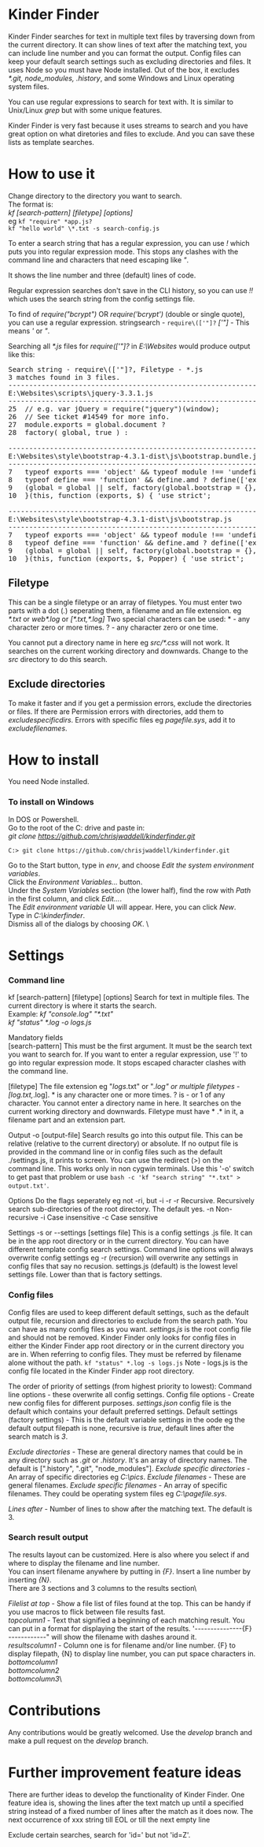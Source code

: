 # Kinder Finder

Kinder Finder searches for text in multiple text files by traversing down from the current directory. It can show lines of text after the matching text, you can include line number and you can format the output.
Config files can keep your default search settings such as excluding directories and files.
It uses Node so you must have Node installed.
Out of the box, it excludes *\*.git, node_modules, .history*, and some Windows and Linux operating system files.

You can use regular expressions to search for text with.
It is similar to Unix/Linux *grep* but with some unique features.

Kinder Finder is very fast because it uses streams to search and you have great option on what diretories and files to exclude. And you can save these lists as template searches.


# How to use it
Change directory to the directory you want to search.\
The format is:\
*kf [search-pattern] [filetype] [options]*\
eg `kf "require" *app.js?`\
`kf "hello world" \*.txt -s search-config.js`

To enter a search string that has a regular expression, you can use *!* which puts you into regular expression mode. This stops any clashes with the command line and characters that need escaping like *"*.

It shows the line number and three (default) lines of code.

Regular expression searches don't save in the CLI history, so you can use *!!* which uses the search string from the config settings file.

To find of *require("bcrypt")* OR *require('bcrypt')* (double or single quote), you can use a regular expression.
stringsearch - `require\(['"]?`
*['"]* - This means *'* or *"*.

Searching all *\*.js* files for *require\(['"]?* in *E:\Websites* would produce output like this:


<pre>Search string - require\(['"]?, Filetype - *.js
3 matches found in 3 files.
----------------------------------------------------------------
E:\Websites\scripts\jquery-3.3.1.js
----------------------------------------------------------------
25	// e.g. var jQuery = require("jquery")(window);
26	// See ticket #14549 for more info.
27	module.exports = global.document ?
28	factory( global, true ) :

----------------------------------------------------------------
E:\Websites\style\bootstrap-4.3.1-dist\js\bootstrap.bundle.js
----------------------------------------------------------------
7	typeof exports === 'object' && typeof module !== 'undefined' ? factory(exports, require('jquery')) :
8	typeof define === 'function' && define.amd ? define(['exports', 'jquery'], factory) :
9	(global = global || self, factory(global.bootstrap = {}, global.jQuery));
10	}(this, function (exports, $) { 'use strict';

----------------------------------------------------------------
E:\Websites\style\bootstrap-4.3.1-dist\js\bootstrap.js
----------------------------------------------------------------
7	typeof exports === 'object' && typeof module !== 'undefined' ? factory(exports, require('jquery'), require('popper.js')) :
8	typeof define === 'function' && define.amd ? define(['exports', 'jquery', 'popper.js'], factory) :
9	(global = global || self, factory(global.bootstrap = {}, global.jQuery, global.Popper));
10	}(this, function (exports, $, Popper) { 'use strict';
</pre>


## Filetype
This can be a single filetype or an array of filetypes. You must enter two parts with a dot (*.*) seperating them, a filename and an file extension. eg *\*.txt* or *web\*.log* or *[\*.txt,\*.log]*
Two special characters can be used:
\* -  any character zero or more times.
? - any character zero or one time.

You cannot put a directory name in here eg *src/\*.css* will not work. It searches on the current working directory and downwards. Change to the *src* directory to do this search.

## Exclude directories
To make it faster and if you get a permission errors, exclude the directories or files.
If there are Permission errors with directories, add them to *excludespecificdirs*.
Errors with specific files eg *pagefile.sys*, add it to *excludefilenames*.



# How to install
You need Node installed.

### To install on Windows
In DOS or Powershell. \
Go to the root of the C: drive and paste in: \
*git clone https://github.com/chrisjwaddell/kinderfinder.git*

`C:> git clone https://github.com/chrisjwaddell/kinderfinder.git`

Go to the Start button, type in *env*, and choose *Edit the system environment variables*. \
Click the *Environment Variables…* button. \
Under the *System Variables* section (the lower half), find the row with *Path* in the first column, and click *Edit...*. \
The *Edit environment variable* UI will appear. Here, you can click *New*.\
Type in *C:\kinderfinder*. \
Dismiss all of the dialogs by choosing *OK*. \



# Settings

### Command line

kf [search-pattern] [filetype] [options]
Search for text in multiple files. The current directory is where it starts the search. \
Example: *kf "console.log" "\*.txt"* \
*kf "status" \*.log -o logs.js*


Mandatory fields \
[search-pattern]
This must be the first argument. It must be the search text you want to search for. If you want to enter a regular expression, use '!' to go into regular expression mode. It stops escaped character clashes with the command line.

[filetype]
The file extension eg "*logs*.txt" or "*.log" or multiple filetypes - [*log*.txt,*.log]. * is any character one or more times. ? is - or 1 of any character. You cannot enter a directory name in here. It searches on the current working directory and downwards. Filetype must have * .* in it, a filename part and an extension part.


Output
-o [output-file]
Search results go into this output file. This can be relative (relative to the current directory) or absolute. If no output file is provided in the command line or in config files such as the default ./settings.js, it prints to screen. You can use the redirect (>) on the command line. This works only in non cygwin terminals. Use this '-o' switch to get past that problem or use `bash -c 'kf "search string" "*.txt" > output.txt'`.


Options
Do the flags seperately eg not -ri,  but -i -r
-r                      Recursive. Recursively search sub-directories of the root directory. The default yes.
-n                      Non-recursive
-i                      Case insensitive
-c                      Case sensitive

Settings
-s or --settings [settings file]
This is a config settings .js file. It can be in the app root directory or in the current directory. You can have different template config search settings. Command line options will always overwrite config settings eg  -r (recursion) will overwrite any settings in config files that say no recusion. settings.js (default) is the lowest level settings file. Lower than that is factory settings.



### Config files
Config files are used to keep different default settings, such as the default output file, recursion and directories to exclude from the search path.
You can have as many config files as you want. *settings.js* is the root config file and should not be removed.
Kinder Finder only looks for config files in either the Kinder Finder app root directory or in the current directory you are in.
When referring to config files. They must be referred by filename alone without the path.
`kf "status" *.log -s logs.js`
Note - logs.js is the config file located in the Kinder Finder app root directory.

The order of priority of settings (from highest priority to lowest):
Command line options - these overwrite all config settings.
Config file options - Create new config files for different purposes.
*settings.json* config file is the default which contains your default preferred settings.
Default settings (factory settings) - This is the default variable settings in the oode eg the default output filepath is none, recursive is *true*, default lines after the search match is *3*.



*Exclude directories* - These are general directory names that could be in any directory such as *.git* or *.history*. It's an array of directory names. The default is [".history", ".git", "node_modules"].
*Exclude specific directories* - An array of specific directories eg *C:\\pics*.
*Exclude filenames* - These are general filenames.
*Exclude specific filenames* - An array of specific filenames. They could be operating system files eg *C:\pagefile.sys*.

*Lines after* - Number of lines to show after the matching text. The default is 3.

### Search result output
The results layout can be customized. Here is also where you select if and where to display the filename and line number.\
You can insert filename anywhere by putting in *{F}*. Insert a line number by inserting *{N}*.\
There are 3 sections and 3 columns to the results section\


*Filelist at top* - Show a file list of files found at the top. This can be handy if you use macros to flick between file results fast.\
*topcolumn1* - Text that signified a beginning of each matching result. You can put in a format for displaying the start of the results. '---------------{F} ------------" will show the filename with dashes around it.\
*resultscolumn1* - Column one is for filename and/or line number. {F} to display filepath, {N} to display line number, you can put space characters in.\
*bottomcolumn1*\
*bottomcolumn2*\
*bottomcolumn3*\


# Contributions
Any contributions would be greatly welcomed. Use the *develop* branch and make a pull request on the *develop* branch.


# Further improvement feature ideas
There are further ideas to develop the functionality of Kinder Finder.
One feature idea is, showing the lines after the text match up until a specified string instead of a fixed number of lines after the match as it does now.
The next occurrence of xxx string till EOL or till the next empty line

Exclude certain searches, search for 'id=' but not 'id=Z'.

